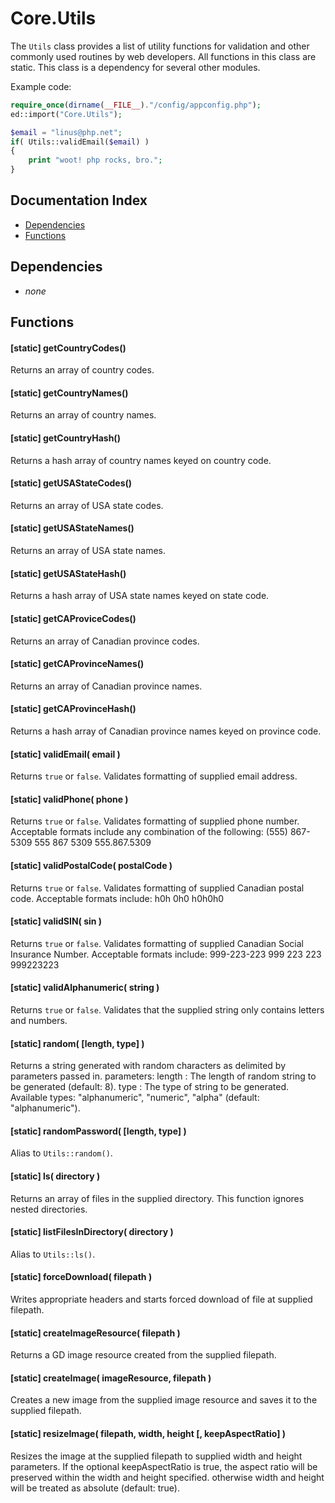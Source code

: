 # Core.Utils

The `Utils` class provides a list of utility functions for validation and other commonly used routines by web developers.  All functions in this class are static.  This class is a dependency for several other modules.

Example code:
```php
require_once(dirname(__FILE__)."/config/appconfig.php");
ed::import("Core.Utils");

$email = "linus@php.net";
if( Utils::validEmail($email) )
{
	print "woot! php rocks, bro.";
}
```

## Documentation Index

* [Dependencies](#dependencies)
* [Functions](#functions)

## Dependencies

* *none*

## Functions

#### [static] getCountryCodes()
Returns an array of country codes.

#### [static] getCountryNames()
Returns an array of country names.

#### [static] getCountryHash()
Returns a hash array of country names keyed on country code.

#### [static] getUSAStateCodes()
Returns an array of USA state codes.

#### [static] getUSAStateNames()
Returns an array of USA state names.

#### [static] getUSAStateHash()
Returns a hash array of USA state names keyed on state code.

#### [static] getCAProviceCodes()
Returns an array of Canadian province codes.

#### [static] getCAProvinceNames()
Returns an array of Canadian province names.

#### [static] getCAProvinceHash()
Returns a hash array of Canadian province names keyed on province code.

#### [static] validEmail( email )
Returns `true` or `false`.  Validates formatting of supplied email address.

#### [static] validPhone( phone )
Returns `true` or `false`.  Validates formatting of supplied phone number.  Acceptable formats include any combination of the following:
	(555) 867-5309
	555 867 5309
	555.867.5309

#### [static] validPostalCode( postalCode )
Returns `true` or `false`.  Validates formatting of supplied Canadian postal code.  Acceptable formats include:
	h0h 0h0
	h0h0h0

#### [static] validSIN( sin )
Returns `true` or `false`.  Validates formatting of supplied Canadian Social Insurance Number.  Acceptable formats include:
	999-223-223
	999 223 223
	999223223

#### [static] validAlphanumeric( string )
Returns `true` or `false`.  Validates that the supplied string only contains letters and numbers.

#### [static] random( [length, type] )
Returns a string generated with random characters as delimited by parameters passed in.
	parameters:
		length : The length of random string to be generated (default: 8).
		type   : The type of string to be generated. Available types: "alphanumeric", "numeric", "alpha" (default: "alphanumeric").

#### [static] randomPassword( [length, type] )
Alias to `Utils::random()`.

#### [static] ls( directory )
Returns an array of files in the supplied directory.  This function ignores nested directories.

#### [static] listFilesInDirectory( directory )
Alias to `Utils::ls()`.

#### [static] forceDownload( filepath )
Writes appropriate headers and starts forced download of file at supplied filepath.

#### [static] createImageResource( filepath )
Returns a GD image resource created from the supplied filepath.

#### [static] createImage( imageResource, filepath )
Creates a new image from the supplied image resource and saves it to the supplied filepath.

#### [static] resizeImage( filepath, width, height [, keepAspectRatio] )
Resizes the image at the supplied filepath to supplied width and height parameters.  If the optional keepAspectRatio is true, the aspect ratio will be preserved within the width and height specified. otherwise width and height will be treated as absolute (default: true).